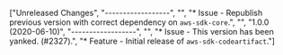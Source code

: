 ["Unreleased Changes", "------------------", "", "* Issue - Republish previous version with correct dependency on `aws-sdk-core`.", "", "1.0.0 (2020-06-10)", "------------------", "", "* Issue - This version has been yanked. (#2327).", "* Feature - Initial release of `aws-sdk-codeartifact`."]